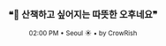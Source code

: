 <div align="center">

<br>

<h3>❝🌿 산책하고 싶어지는 따뜻한 오후네요❞</h3>

<sub>02:00 PM • Seoul ☀️ • by CrowRish</sub>

<br>

</div>